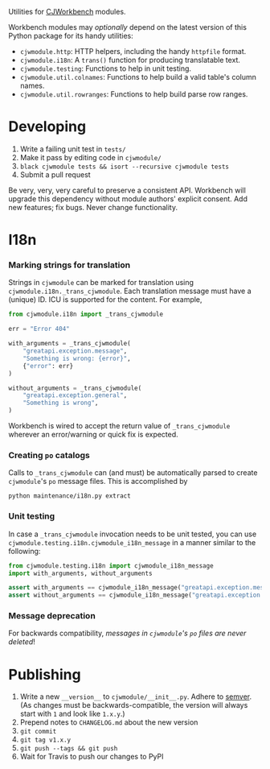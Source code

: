 Utilities for [CJWorkbench](https://github.com/CJWorkbench/cjworkbench) modules.

Workbench modules may _optionally_ depend on the latest version of this Python
package for its handy utilities:

* `cjwmodule.http`: HTTP helpers, including the handy `httpfile` format.
* `cjwmodule.i18n`: A `trans()` function for producing translatable text.
* `cjwmodule.testing`: Functions to help in unit testing.
* `cjwmodule.util.colnames`: Functions to help build a valid table's column names.
* `cjwmodule.util.rowranges`: Functions to help build parse row ranges.

Developing
==========

1. Write a failing unit test in `tests/`
2. Make it pass by editing code in `cjwmodule/`
3. `black cjwmodule tests && isort --recursive cjwmodule tests`
4. Submit a pull request

Be very, very, very careful to preserve a consistent API. Workbench will
upgrade this dependency without module authors' explicit consent. Add new
features; fix bugs. Never change functionality.

I18n
====

### Marking strings for translation

Strings in `cjwmodule` can be marked for translation using `cjwmodule.i18n._trans_cjwmodule`.
Each translation message must have a (unique) ID. ICU is supported for the content.
For example,
```python
from cjwmodule.i18n import _trans_cjwmodule

err = "Error 404"

with_arguments = _trans_cjwmodule(
    "greatapi.exception.message",
    "Something is wrong: {error}",
    {"error": err}
)

without_arguments = _trans_cjwmodule(
    "greatapi.exception.general",
    "Something is wrong",
)
```
Workbench is wired to accept the return value of `_trans_cjwmodule` wherever an error/warning or quick fix is expected.

### Creating `po` catalogs

Calls to `_trans_cjwmodule` can (and must) be automatically parsed to create `cjwmodule`'s `po` message files.
This is accomplished by
```
python maintenance/i18n.py extract
```

### Unit testing

In case a `_trans_cjwmodule` invocation needs to be unit tested, you can use `cjwmodule.testing.i18n.cjwmodule_i18n_message` 
in a manner similar to the following: 

```python
from cjwmodule.testing.i18n import cjwmodule_i18n_message
import with_arguments, without_arguments

assert with_arguments == cjwmodule_i18n_message("greatapi.exception.message", {"error": "Error 404"})
assert without_arguments == cjwmodule_i18n_message("greatapi.exception.general")
```

### Message deprecation

For backwards compatibility, *messages in `cjwmodule`'s `po` files are never deleted*!


Publishing
==========

1. Write a new `__version__` to `cjwmodule/__init__.py`. Adhere to
   [semver](https://semver.org). (As changes must be backwards-compatible,
   the version will always start with `1` and look like `1.x.y`.)
2. Prepend notes to `CHANGELOG.md` about the new version
3. `git commit`
4. `git tag v1.x.y`
5. `git push --tags && git push`
6. Wait for Travis to push our changes to PyPI
